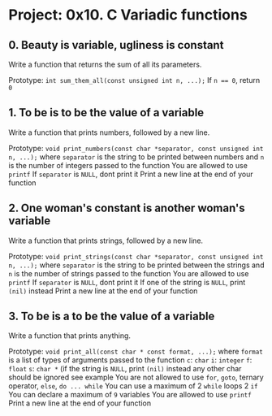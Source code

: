 # Project: 0x10. C Variadic functions

## 0. Beauty is variable, ugliness is constant

Write a function that returns the sum of all its parameters.

Prototype: `int sum_them_all(const unsigned int n, ...);`
If `n == 0`, return `0`

## 1. To be is to be the value of a variable

Write a function that prints numbers, followed by a new line.

Prototype: `void print_numbers(const char *separator, const unsigned int n, ...);`
where `separator` is the string to be printed between numbers
and `n` is the number of integers passed to the function
You are allowed to use `printf`
If `separator` is `NULL`, dont print it
Print a new line at the end of your function

## 2. One woman's constant is another woman's variable
Write a function that prints strings, followed by a new line.

Prototype: `void print_strings(const char *separator, const unsigned int n, ...);`
where `separator` is the string to be printed between the strings
and `n` is the number of strings passed to the function
You are allowed to use `printf`
If `separator` is `NULL`, dont print it
If one of the string is `NULL`, print `(nil)` instead
Print a new line at the end of your function

## 3. To be is a to be the value of a variable
Write a function that prints anything.

Prototype: `void print_all(const char * const format, ...);`
where `format` is a list of types of arguments passed to the function
`c`: `char`
`i`: `integer`
`f`: `float`
`s`: `char *` (if the string is `NULL`, print `(nil)` instead
any other char should be ignored
see example
You are not allowed to use `for`, `goto`, ternary operator, `else`, `do ... while`
You can use a maximum of
2 `while` loops
2 `if`
You can declare a maximum of `9` variables
You are allowed to use `printf`
Print a new line at the end of your function